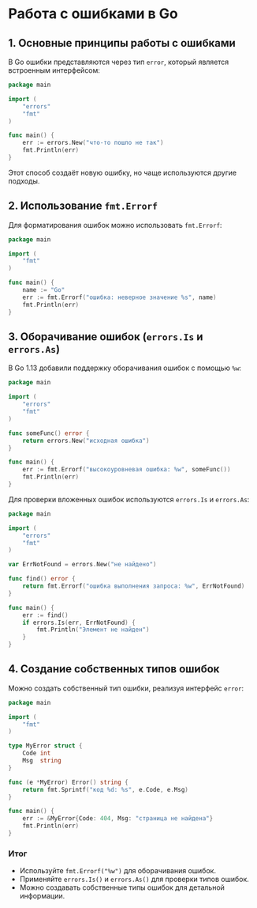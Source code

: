 # Работа с ошибками в Go

## 1. Основные принципы работы с ошибками
В Go ошибки представляются через тип `error`, который является встроенным интерфейсом:

```go
package main

import (
    "errors"
    "fmt"
)

func main() {
    err := errors.New("что-то пошло не так")
    fmt.Println(err)
}
```

Этот способ создаёт новую ошибку, но чаще используются другие подходы.

## 2. Использование `fmt.Errorf`
Для форматирования ошибок можно использовать `fmt.Errorf`:

```go
package main

import (
    "fmt"
)

func main() {
    name := "Go"
    err := fmt.Errorf("ошибка: неверное значение %s", name)
    fmt.Println(err)
}
```

## 3. Оборачивание ошибок (`errors.Is` и `errors.As`)
В Go 1.13 добавили поддержку оборачивания ошибок с помощью `%w`:

```go
package main

import (
    "errors"
    "fmt"
)

func someFunc() error {
    return errors.New("исходная ошибка")
}

func main() {
    err := fmt.Errorf("высокоуровневая ошибка: %w", someFunc())
    fmt.Println(err)
}
```

Для проверки вложенных ошибок используются `errors.Is` и `errors.As`:

```go
package main

import (
    "errors"
    "fmt"
)

var ErrNotFound = errors.New("не найдено")

func find() error {
    return fmt.Errorf("ошибка выполнения запроса: %w", ErrNotFound)
}

func main() {
    err := find()
    if errors.Is(err, ErrNotFound) {
        fmt.Println("Элемент не найден")
    }
}
```

## 4. Создание собственных типов ошибок
Можно создать собственный тип ошибки, реализуя интерфейс `error`:

```go
package main

import (
    "fmt"
)

type MyError struct {
    Code int
    Msg  string
}

func (e *MyError) Error() string {
    return fmt.Sprintf("код %d: %s", e.Code, e.Msg)
}

func main() {
    err := &MyError{Code: 404, Msg: "страница не найдена"}
    fmt.Println(err)
}
```

### Итог
- Используйте `fmt.Errorf("%w")` для оборачивания ошибок.
- Применяйте `errors.Is()` и `errors.As()` для проверки типов ошибок.
- Можно создавать собственные типы ошибок для детальной информации.
